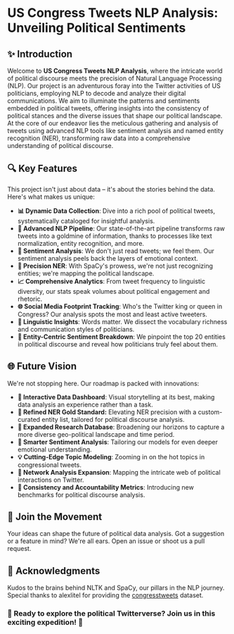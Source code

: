 # **US Congress Tweets NLP Analysis: Unveiling Political Sentiments**

## **✨ Introduction**
Welcome to **US Congress Tweets NLP Analysis**, where the intricate world of political discourse meets the precision of Natural Language Processing (NLP). Our project is an adventurous foray into the Twitter activities of US politicians, employing NLP to decode and analyze their digital communications. We aim to illuminate the patterns and sentiments embedded in political tweets, offering insights into the consistency of political stances and the diverse issues that shape our political landscape. At the core of our endeavor lies the meticulous gathering and analysis of tweets using advanced NLP tools like sentiment analysis and named entity recognition (NER), transforming raw data into a comprehensive understanding of political discourse.

## **🔍 Key Features**
This project isn't just about data – it's about the stories behind the data. Here's what makes us unique:

- **📊 Dynamic Data Collection**: Dive into a rich pool of political tweets, systematically cataloged for insightful analysis.
- **🤖 Advanced NLP Pipeline**: Our state-of-the-art pipeline transforms raw tweets into a goldmine of information, thanks to processes like text normalization, entity recognition, and more.
- **💬 Sentiment Analysis**: We don't just read tweets; we feel them. Our sentiment analysis peels back the layers of emotional context.
- **🔎 Precision NER**: With SpaCy's prowess, we're not just recognizing entities; we're mapping the political landscape.
- **📈 Comprehensive Analytics**: From tweet frequency to linguistic diversity, our stats speak volumes about political engagement and rhetoric.
- **🌐 Social Media Footprint Tracking**: Who's the Twitter king or queen in Congress? Our analysis spots the most and least active tweeters.
- **📝 Linguistic Insights**: Words matter. We dissect the vocabulary richness and communication styles of politicians.
- **🎯 Entity-Centric Sentiment Breakdown**: We pinpoint the top 20 entities in political discourse and reveal how politicians truly feel about them.

## **🌐 Future Vision**
We're not stopping here. Our roadmap is packed with innovations:

- **🎨 Interactive Data Dashboard**: Visual storytelling at its best, making data analysis an experience rather than a task.
- **📘 Refined NER Gold Standard:** Elevating NER precision with a custom-curated entity list, tailored for political discourse analysis.
- **📝 Expanded Research Database**: Broadening our horizons to capture a more diverse geo-political landscape and time period.
- **🧠 Smarter Sentiment Analysis**: Tailoring our models for even deeper emotional understanding.
- **💡 Cutting-Edge Topic Modeling**: Zooming in on the hot topics in congressional tweets.
- **🔗 Network Analysis Expansion**: Mapping the intricate web of political interactions on Twitter.
- **📏 Consistency and Accountability Metrics**: Introducing new benchmarks for political discourse analysis.

## **🤝 Join the Movement**
Your ideas can shape the future of political data analysis. Got a suggestion or a feature in mind? We're all ears. Open an issue or shoot us a pull request.

## **🙏 Acknowledgments**
Kudos to the brains behind NLTK and SpaCy, our pillars in the NLP journey.
Special thanks to alexlitel for providing the [congresstweets](https://github.com/alexlitel/congresstweets) dataset.

### **🚀 Ready to explore the political Twitterverse? Join us in this exciting expedition!** 🚀


